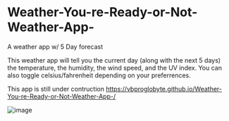 # Weather-You-re-Ready-or-Not-Weather-App-
A weather app w/ 5 Day forecast 

This weather app will tell you the current day (along with the next 5 days) the temperature, the humidity, the wind speed, and the UV index. You can also toggle celsius/fahrenheit depending on your preferrences. 

This app is still under contruction
https://vbproglobyte.github.io/Weather-You-re-Ready-or-Not-Weather-App-/

![image](https://user-images.githubusercontent.com/83515305/133891783-3333cdbb-47ce-4b72-a0e9-bde85e2bfa70.png)

